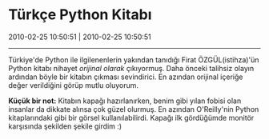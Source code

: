 # Türkçe Python Kitabı

2010-02-25 10:50:51 | 2010-02-25 10:50:51

---

Türkiye'de Python ile ilgilenenlerin yakından tanıdığı Firat ÖZGÜL(istihza)'ün Python kitabı nihayet *orijinal olarak* çıkıyormuş. Daha önceki talihsiz olayın ardından böyle bir kitabın çıkması sevindirici. En azından orijinal içeriğe değer verildiğini görüp mutlu oluyorum.

**Küçük bir not:** Kitabın kapağı hazırlanırken, benim gibi yılan fobisi olan insanlar da dikkate alınsa çok güzel olurmuş. En azından O'Reilly'nin Python kitaplarındaki gibi bir görsel kullanılabilirdi. Kapağı ilk gördüğümde monitör karşısında şekilden şekile girdim :)

<!-- meta: archive(1) active(1) -->
